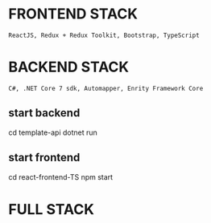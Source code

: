 # FRONTEND STACK
 	ReactJS, Redux + Redux Toolkit, Bootstrap, TypeScript
# BACKEND STACK
	C#, .NET Core 7 sdk, Automapper, Enrity Framework Core

## start backend
cd template-api
dotnet run

## start frontend
cd react-frontend-TS
npm start

# FULL STACK
